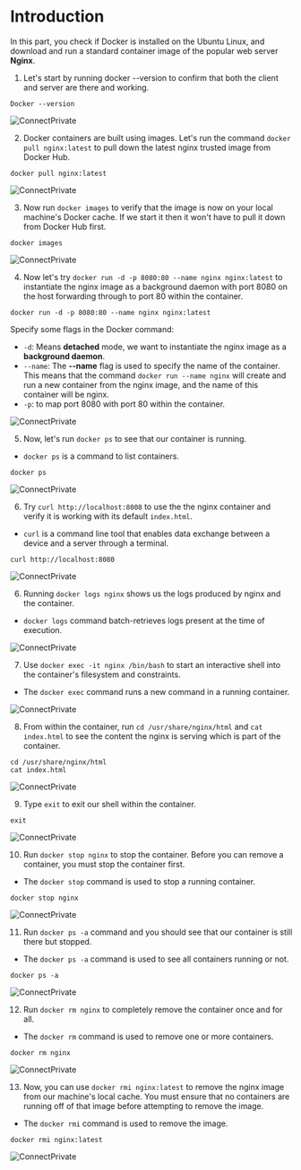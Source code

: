 # Introduction

In this part, you check if Docker is installed on the Ubuntu Linux, and download and run a standard container image of the popular web server **Nginx**.

1. Let's start by running docker --version to confirm that both the client and server are there and working.

```
Docker --version
```

![ConnectPrivate](/images/1.Docker-Basic/1.DockerBasic.png)

2. Docker containers are built using images. Let's run the command `docker pull nginx:latest` to pull down the latest nginx trusted image from Docker Hub.

```
docker pull nginx:latest
```

![ConnectPrivate](/images/1.Docker-Basic/1.DockerBasic.png)

3. Now run `docker images` to verify that the image is now on your local machine's Docker cache. If we start it then it won't have to pull it down from Docker Hub first.

```
docker images
```

![ConnectPrivate](/images/1.Docker-Basic/2.DockerBasic.png)

4. Now let's try `docker run -d -p 8080:80 --name nginx nginx:latest` to instantiate the nginx image as a background daemon with port 8080 on the host forwarding through to port 80 within the container.

```
docker run -d -p 8080:80 --name nginx nginx:latest
```

Specify some flags in the Docker command:
   - `-d`: Means **detached** mode,  we want to instantiate the nginx image as a **background daemon**.
   - `--name`: The **--name** flag is used to specify the name of the container. This means that the command `docker run --name nginx` will create and run a new container from the nginx image, and the name of this container will be nginx.
   - `-p`: to map port 8080 with port 80 within the container.

![ConnectPrivate](/images/1.Docker-Basic/3.DockerBasic.png)

5. Now, let's run `docker ps` to see that our container is running.
- `docker ps` is a command to list containers. 

```
docker ps
``` 

![ConnectPrivate](/images/1.Docker-Basic/4.DockerBasic.png)

6. Try `curl http://localhost:8008` to use the the nginx container and verify it is working with its default `index.html`.
- `curl` is a command line tool that enables data exchange between a device and a server through a terminal.

```
curl http://localhost:8080
```

![ConnectPrivate](/images/1.Docker-Basic/5.DockerBasic.png)

6. Running `docker logs nginx` shows us the logs produced by nginx and the container.
- `docker logs` command batch-retrieves logs present at the time of execution.

![ConnectPrivate](/images/1.Docker-Basic/6.DockerBasic.png)

7. Use `docker exec -it nginx /bin/bash` to start an interactive shell into the container's filesystem and constraints.
- The `docker exec` command runs a new command in a running container.

![ConnectPrivate](/images/1.Docker-Basic/7.DockerBasic.png)

8. From within the container, run `cd /usr/share/nginx/html` and `cat index.html` to see the content the nginx is serving which is part of the container.

```
cd /usr/share/nginx/html
cat index.html
```

![ConnectPrivate](/images/1.Docker-Basic/8.DockerBasic.png)

9. Type `exit` to exit our shell within the container.

```
exit   
```

![ConnectPrivate](/images/1.Docker-Basic/9.DockerBasic.png)

10. Run `docker stop nginx` to stop the container. Before you can remove a container, you must stop the container first.
- The `docker stop` command is used to stop a running container. 

```
docker stop nginx
```

![ConnectPrivate](/images/1.Docker-Basic/10.DockerBasic.png)


11. Run `docker ps -a` command and you should see that our container is still there but stopped.
- The `docker ps -a` command is used to see all containers running or not.

```
docker ps -a
```

![ConnectPrivate](/images/1.Docker-Basic/13.DockerBasic.png)  


12. Run `docker rm nginx` to completely remove the container once and for all.
- The `docker rm` command is used to remove one or more containers. 

```
docker rm nginx
```

![ConnectPrivate](/images/1.Docker-Basic/11.DockerBasic.png)

13. Now, you can use `docker rmi nginx:latest` to remove the nginx image from our machine's local cache. You must ensure that no containers are running off of that image before attempting to remove the image.
- The `docker rmi` command is used to remove the image.

```
docker rmi nginx:latest
```

![ConnectPrivate](/images/1.Docker-Basic/12.DockerBasic.png)
